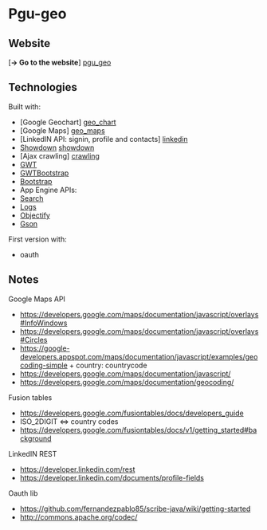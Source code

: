 Pgu-geo
====

Website
---
[<strong>&#8594; Go to the website</strong>] [pgu_geo]

Technologies
---

Built with:

- [Google Geochart] [geo_chart]
- [Google Maps] [geo_maps]
- [LinkedIN API: signin, profile and contacts] [linkedin]
- [Showdown] [showdown]
- [Ajax crawling] [crawling]
- [GWT]
- [GWTBootstrap]
- [Bootstrap]
- App Engine APIs:
 - [Search] 
 - [Logs]
- [Objectify]
- [Gson]

First version with:

- oauth

Notes
---

Google Maps API

- https://developers.google.com/maps/documentation/javascript/overlays#InfoWindows
- https://developers.google.com/maps/documentation/javascript/overlays#Circles
- https://google-developers.appspot.com/maps/documentation/javascript/examples/geocoding-simple + country: countrycode
- https://developers.google.com/maps/documentation/javascript/
- https://developers.google.com/maps/documentation/geocoding/

Fusion tables

- https://developers.google.com/fusiontables/docs/developers_guide
- ISO_2DIGIT <=> country codes
- https://developers.google.com/fusiontables/docs/v1/getting_started#background


LinkedIN REST

- https://developer.linkedin.com/rest
- https://developer.linkedin.com/documents/profile-fields

Oauth lib

- https://github.com/fernandezpablo85/scribe-java/wiki/getting-started
- http://commons.apache.org/codec/

[geo_chart]: https://developers.google.com/chart/
[geo_maps]: https://developers.google.com/maps/
[linkedin]: http://developer.linkedin.com/apis
[showdown]: https://github.com/coreyti/showdown
[crawling]: https://developers.google.com/webmasters/ajax-crawling/
[GWT]: https://developers.google.com/web-toolkit/
[GWTBootstrap]: http://gwtbootstrap.github.io/
[Bootstrap]: http://twitter.github.io/bootstrap/index.html
[Search]: https://developers.google.com/appengine/docs/java/search/
[Logs]: https://developers.google.com/appengine/docs/java/logs/
[Objectify]: https://code.google.com/p/objectify-appengine/
[Gson]: https://code.google.com/p/google-gson/

[pgu_geo]: http://pgu-geo.com/ "Pgu-geo"

